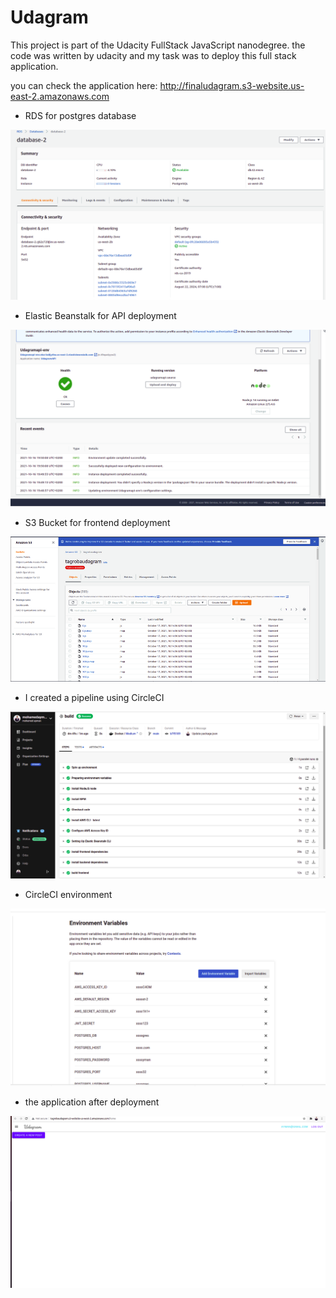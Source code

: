 # Udagram

This project is part of the Udacity FullStack JavaScript nanodegree. the code was written by udacity and my task was to deploy this full stack application.

you can check the application here:
http://finaludagram.s3-website.us-east-2.amazonaws.com

* RDS for postgres database 

![RDS](./Documentation/RDS.png)

* Elastic Beanstalk for API deployment

![EB](./Documentation/EB.png)

* S3 Bucket for frontend deployment

![s3](./Documentation/rsz_1screenshot_from_2021-10-17_18-19-39.png)

* I created a pipeline using CircleCI

![circleci](./Documentation/circleci.png)

* CircleCI environment

![env](./Documentation/env.png)

* the application after deployment

![app](./Documentation/app.png)

